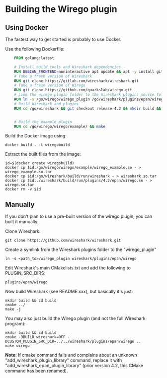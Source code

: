 # Building the Wirego plugin


## Using Docker

The fastest way to get started is probably to use Docker.

Use the following Dockerfile:

```dockerfile
    FROM golang:latest

    # Install build tools and Wireshark dependencies
    RUN DEBIAN_FRONTEND=noninteractive apt update && apt -y install git build-essential cmake libgcrypt-dev qt6-base-dev qt6-multimedia-dev qt6-tools-dev qt6-tools-dev-tools qt6-l10n-tools libqt6core5compat6-dev libpcap-dev libgcrypt20-dev libglib2.0-dev flex bison libpcre2-dev libnghttp2-dev libc-ares-dev libspeexdsp-dev zmq
    # Take a fresh version of Wireshark
    RUN git clone https://gitlab.com/wireshark/wireshark.git
    # Take a fresh version of Wirego
    RUN git clone https://github.com/quarkslab/wirego.git
    # Link the wirego plugin folder to the Wireshark plugins source folder
    RUN ln -s /go/wirego/wirego_plugin /go/wireshark/plugins/epan/wirego
    # Build Wireshark and plugins
    RUN cd /go/wireshark && git checkout release-4.2 && mkdir build && cd build && cmake -DCUSTOM_PLUGIN_SRC_DIR=/go/wireshark/plugins/epan/wirego .. && make


    # Build the example plugin
    RUN cd /go/wirego/wirego/example/ && make
```


Build the Docker image using:

    docker build . -t wiregobuild

Extract the built files from the image:

    id=$(docker create wiregobuild)
    docker cp $id:/go/wirego/wirego/example/wirego_example.so - > wirego_example.so.tar
    docker cp $id:/go/wireshark/build/run/wireshark - > wireshark.so.tar
    docker cp $id:./wireshark/build/run/plugins/4.2/epan/wirego.so - > wirego.so.tar        
    docker rm -v $id


## Manually

If you don't plan to use a pre-built version of the wirego plugin, you can built it manually.

Clone Wireshark:

    git clone https://github.com/wireshark/wireshark.git

Create a symlink from the Wireshark plugins folder to the "wirego_plugin"

    ln -s <path_to>/wirego_plugin wireshark/plugins/epan/wirego

Edit Wireshark's main CMakelists.txt and add the following to PLUGIN_SRC_DIRS:

    plugins/epan/wirego

Now build Wireshark (see README.xxx), but basically it's just:

    mkdir build && cd build
    cmake ../
    make -j

You may also just build the Wirego plugin (and not the full Wireshark program):

    mkdir build && cd build
    cmake -DBUILD_wireshark=OFF -DCUSTOM_PLUGIN_SRC_DIR=../../wireshark/plugins/epan/wirego ..
    make wirego

__Note:__ If cmake command fails and complains about an unknown "add_wireshark_plugin_library" command, replace it with "add_wireshark_epan_plugin_library" (prior version 4.2, this CMake command has been renamed).
